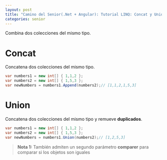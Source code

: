 ```yaml
---
layout: post
title: "Camino del Senior(.Net + Angular): Tutorial LINQ: Concat y Union"
categories: senior
---
```


Combina dos colecciones del<!--more--> mismo tipo.

# Concat
Concatena dos colecciones del mismo tipo.

```csharp
var numbers1 = new int[] { 1,1,2 };
var numbers2 = new int[] { 1,5,3 };
var newNumbers = numbers1.Append(numbers2);// [1,1,2,1,5,3]
```

# Union
Concatena dos colecciones del mismo tipo y remueve **duplicados**.

```csharp
var numbers1 = new int[] { 1,1,2 };
var numbers2 = new int[] { 1,5,3 };
var newNumbers = numbers1.Union(numbers2);// [1,2,5,3]
```

> **Nota 1:** También admiten un segundo parámetro **comparer** para comparar si los objetos son iguales